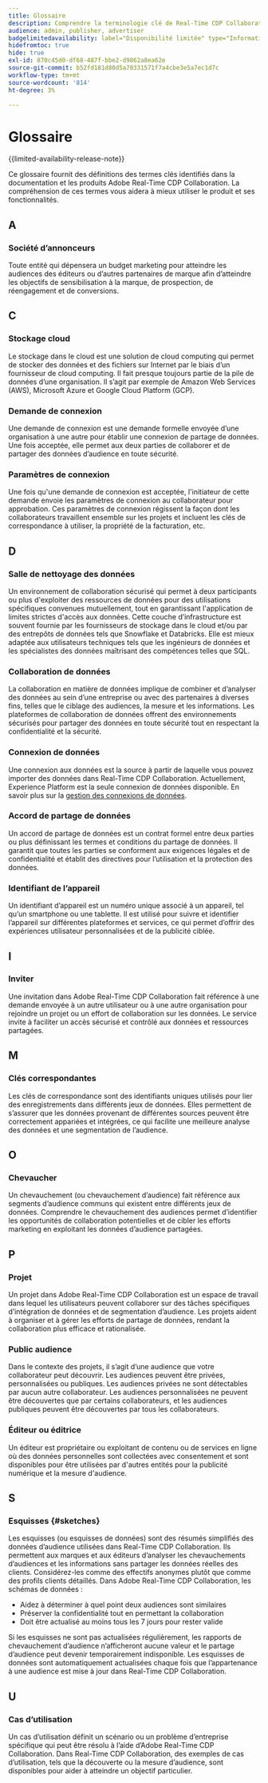 ```yaml
---
title: Glossaire
description: Comprendre la terminologie clé de Real-Time CDP Collaboration
audience: admin, publisher, advertiser
badgelimitedavailability: label="Disponibilité limitée" type="Informative" url="https://helpx.adobe.com/legal/product-descriptions/real-time-customer-data-platform-collaboration.html newtab=true"
hidefromtoc: true
hide: true
exl-id: 870c45d0-df68-487f-bbe2-d9862a8ea62e
source-git-commit: b52fd181d80d5a70331571f7a4cbe3e5a7ec1d7c
workflow-type: tm+mt
source-wordcount: '814'
ht-degree: 3%

---
```


# Glossaire

{{limited-availability-release-note}}

Ce glossaire fournit des définitions des termes clés identifiés dans la documentation et les produits Adobe Real-Time CDP Collaboration. La compréhension de ces termes vous aidera à mieux utiliser le produit et ses fonctionnalités.

## A

### Société d’annonceurs

Toute entité qui dépensera un budget marketing pour atteindre les audiences des éditeurs ou d’autres partenaires de marque afin d’atteindre les objectifs de sensibilisation à la marque, de prospection, de réengagement et de conversions.

## C

### Stockage cloud

Le stockage dans le cloud est une solution de cloud computing qui permet de stocker des données et des fichiers sur Internet par le biais d’un fournisseur de cloud computing. Il fait presque toujours partie de la pile de données d’une organisation. Il s’agit par exemple de Amazon Web Services (AWS), Microsoft Azure et Google Cloud Platform (GCP).

### Demande de connexion

Une demande de connexion est une demande formelle envoyée d’une organisation à une autre pour établir une connexion de partage de données. Une fois acceptée, elle permet aux deux parties de collaborer et de partager des données d’audience en toute sécurité.

### Paramètres de connexion

Une fois qu&#39;une demande de connexion est acceptée, l&#39;initiateur de cette demande envoie les paramètres de connexion au collaborateur pour approbation. Ces paramètres de connexion régissent la façon dont les collaborateurs travaillent ensemble sur les projets et incluent les clés de correspondance à utiliser, la propriété de la facturation, etc.

<!--

### Crosswalk

An identity crosswalk is a tool used to connect different identifiers across datasets to enrich your audience data with additional attributes or dimensions. It creates a bridge between different data points, allowing for a more comprehensive and cohesive view of the data.

-->

## D

### Salle de nettoyage des données

Un environnement de collaboration sécurisé qui permet à deux participants ou plus d&#39;exploiter des ressources de données pour des utilisations spécifiques convenues mutuellement, tout en garantissant l&#39;application de limites strictes d&#39;accès aux données. Cette couche d’infrastructure est souvent fournie par les fournisseurs de stockage dans le cloud et/ou par des entrepôts de données tels que Snowflake et Databricks. Elle est mieux adaptée aux utilisateurs techniques tels que les ingénieurs de données et les spécialistes des données maîtrisant des compétences telles que SQL.

### Collaboration de données

La collaboration en matière de données implique de combiner et d’analyser des données au sein d’une entreprise ou avec des partenaires à diverses fins, telles que le ciblage des audiences, la mesure et les informations. Les plateformes de collaboration de données offrent des environnements sécurisés pour partager des données en toute sécurité tout en respectant la confidentialité et la sécurité.

### Connexion de données

Une connexion aux données est la source à partir de laquelle vous pouvez importer des données dans Real-Time CDP Collaboration. Actuellement, Experience Platform est la seule connexion de données disponible. En savoir plus sur la [gestion des connexions de données](/help/guide/setup/manage-data-connection.md).

### Accord de partage de données

Un accord de partage de données est un contrat formel entre deux parties ou plus définissant les termes et conditions du partage de données. Il garantit que toutes les parties se conforment aux exigences légales et de confidentialité et établit des directives pour l’utilisation et la protection des données.

### Identifiant de l’appareil

Un identifiant d’appareil est un numéro unique associé à un appareil, tel qu’un smartphone ou une tablette. Il est utilisé pour suivre et identifier l’appareil sur différentes plateformes et services, ce qui permet d’offrir des expériences utilisateur personnalisées et de la publicité ciblée.

## I

### Inviter

Une invitation dans Adobe Real-Time CDP Collaboration fait référence à une demande envoyée à un autre utilisateur ou à une autre organisation pour rejoindre un projet ou un effort de collaboration sur les données. Le service invite à faciliter un accès sécurisé et contrôlé aux données et ressources partagées.

<!--

## J

### Join key

In the context of identity crosswalks, a join key is a unique identifier used to match and link different identifiers across datasets, enabling the integration and unification of audience data from various sources. For example, a hashed email (HEM) can be a join key.

-->

## M

### Clés correspondantes

Les clés de correspondance sont des identifiants uniques utilisés pour lier des enregistrements dans différents jeux de données. Elles permettent de s’assurer que les données provenant de différentes sources peuvent être correctement appariées et intégrées, ce qui facilite une meilleure analyse des données et une segmentation de l’audience.

## O

### Chevaucher

Un chevauchement (ou chevauchement d’audience) fait référence aux segments d’audience communs qui existent entre différents jeux de données. Comprendre le chevauchement des audiences permet d’identifier les opportunités de collaboration potentielles et de cibler les efforts marketing en exploitant les données d’audience partagées.

## P

### Projet

Un projet dans Adobe Real-Time CDP Collaboration est un espace de travail dans lequel les utilisateurs peuvent collaborer sur des tâches spécifiques d’intégration de données et de segmentation d’audience. Les projets aident à organiser et à gérer les efforts de partage de données, rendant la collaboration plus efficace et rationalisée.

### Public audience

Dans le contexte des projets, il s’agit d’une audience que votre collaborateur peut découvrir. Les audiences peuvent être privées, personnalisées ou publiques. Les audiences privées ne sont détectables par aucun autre collaborateur. Les audiences personnalisées ne peuvent être découvertes que par certains collaborateurs, et les audiences publiques peuvent être découvertes par tous les collaborateurs.

### Éditeur ou éditrice

Un éditeur est propriétaire ou exploitant de contenu ou de services en ligne où des données personnelles sont collectées avec consentement et sont disponibles pour être utilisées par d&#39;autres entités pour la publicité numérique et la mesure d&#39;audience.

## S

### Esquisses {#sketches}

Les esquisses (ou esquisses de données) sont des résumés simplifiés des données d’audience utilisées dans Real-Time CDP Collaboration. Ils permettent aux marques et aux éditeurs d’analyser les chevauchements d’audiences et les informations sans partager les données réelles des clients. Considérez-les comme des effectifs anonymes plutôt que comme des profils clients détaillés.
Dans Adobe Real-Time CDP Collaboration, les schémas de données :

* Aidez à déterminer à quel point deux audiences sont similaires
* Préserver la confidentialité tout en permettant la collaboration
* Doit être actualisé au moins tous les 7 jours pour rester valide

Si les esquisses ne sont pas actualisées régulièrement, les rapports de chevauchement d’audience n’afficheront aucune valeur et le partage d’audience peut devenir temporairement indisponible. Les esquisses de données sont automatiquement actualisées chaque fois que l’appartenance à une audience est mise à jour dans Real-Time CDP Collaboration.

## U

### Cas d’utilisation

Un cas d’utilisation définit un scénario ou un problème d’entreprise spécifique qui peut être résolu à l’aide d’Adobe Real-Time CDP Collaboration. Dans Real-Time CDP Collaboration, des exemples de cas d’utilisation, tels que la découverte ou la mesure d’audience, sont disponibles pour aider à atteindre un objectif particulier.
